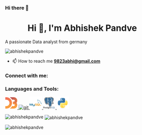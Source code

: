 ### Hi there 👋

<!--
**Abhishekpandve/Abhishekpandve** is a ✨ _special_ ✨ repository because its `README.md` (this file) appears on your GitHub profile.

Here are some ideas to get you started:

- 🔭 I’m currently working on ...
- 🌱 I’m currently learning ...
- 👯 I’m looking to collaborate on ...
- 🤔 I’m looking for help with ...
- 💬 Ask me about ...
- 📫 How to reach me: ...
- 😄 Pronouns: ...
- ⚡ Fun fact: ...
--><h1 align="center">Hi 👋, I'm Abhishek Pandve</h1
<h3 align="center">A passionate Data analyst from germany</h3>

<p align="left"> <img src=https://cdn.dribbble.com/users/1162077/screenshots/3848914/programmer.gif"https://komarev.com/ghpvc/?username=abhishekpandve&label=Profile%20views&color=0e75b6&style=flat" alt="abhishekpandve" /> </p>

- 📫 How to reach me **9823abhi@gmail.com**

<h3 align="left">Connect with me:</h3>
<p align="left">
</p>

<h3 align="left">Languages and Tools:</h3>
<p align="left"> <a href="https://d3js.org/" target="_blank" rel="noreferrer"> <img src="https://raw.githubusercontent.com/devicons/devicon/master/icons/d3js/d3js-original.svg" alt="d3js" width="40" height="40"/> </a> <a href="https://git-scm.com/" target="_blank" rel="noreferrer"> <img src="https://www.vectorlogo.zone/logos/git-scm/git-scm-icon.svg" alt="git" width="40" height="40"/> </a> <a href="https://www.mysql.com/" target="_blank" rel="noreferrer"> <img src="https://raw.githubusercontent.com/devicons/devicon/master/icons/mysql/mysql-original-wordmark.svg" alt="mysql" width="40" height="40"/> </a> <a href="https://www.postgresql.org" target="_blank" rel="noreferrer"> <img src="https://raw.githubusercontent.com/devicons/devicon/master/icons/postgresql/postgresql-original-wordmark.svg" alt="postgresql" width="40" height="40"/> </a> <a href="https://www.python.org" target="_blank" rel="noreferrer"> <img src="https://raw.githubusercontent.com/devicons/devicon/master/icons/python/python-original.svg" alt="python" width="40" height="40"/> </a> </p>

<p><img align="left" src="https://github-readme-stats.vercel.app/api/top-langs?username=abhishekpandve&show_icons=true&locale=en&layout=compact" alt="abhishekpandve" /></p>

<p>&nbsp;<img align="center" src="https://github-readme-stats.vercel.app/api?username=abhishekpandve&show_icons=true&locale=en" alt="abhishekpandve" /></p>

<p><img align="center" src="https://github-readme-streak-stats.herokuapp.com/?user=abhishekpandve&" alt="abhishekpandve" /></p>

